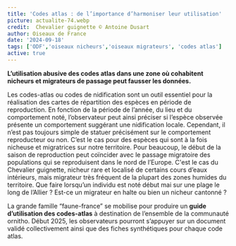 ```yaml
---
title: 'Codes atlas : de l’importance d’harmoniser leur utilisation'
picture: actualite-74.webp
credit:  Chevalier guignette © Antoine Dusart
author: Oiseaux de France
date: '2024-09-18'
tags: ['ODF','oiseaux nicheurs','oiseaux migrateurs', 'codes atlas']
active: true
---
```


**L’utilisation abusive des codes atlas dans une zone où cohabitent nicheurs et migrateurs de passage peut fausser les données.** 

Les codes-atlas ou codes de nidification sont un outil essentiel pour la réalisation des cartes de répartition des espèces en période de reproduction. En fonction de la période de l’année, du lieu et du comportement noté, l’observateur peut ainsi préciser si l’espèce observée présente un comportement suggérant une nidification locale. Cependant, il n’est pas toujours simple de statuer précisément sur le comportement reproducteur ou non. C’est le cas pour des espèces qui sont à la fois nicheuse et migratrices sur notre territoire. Pour beaucoup, le début de la saison de reproduction peut coïncider avec le passage migratoire des populations qui se reproduisent dans le nord de l’Europe. C'est le cas du Chevalier guignette, nicheur rare et localisé de certains cours d’eaux intérieurs, mais migrateur très fréquent de la plupart des zones humides du territoire. Que faire lorsqu’un individu est noté début mai sur une plage le long de l’Allier ? Est-ce un migrateur en halte ou bien un nicheur cantonné ? 

La grande famille “faune-france” se mobilise pour produire un **guide d’utilisation des codes-atlas** à destination de l’ensemble de la communauté ornitho. Début 2025, les observateurs pourront s’appuyer sur un document validé collectivement ainsi que des fiches synthétiques pour chaque code atlas. 

